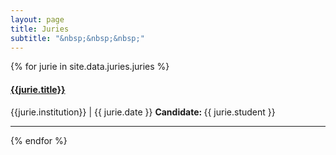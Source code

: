 ```yaml
---
layout: page
title: Juries
subtitle: "&nbsp;&nbsp;&nbsp;"
---
```


{% for jurie in site.data.juries.juries %}

<h4> <a href="{{ jurie.url }}"> {{jurie.title}} </a> </h4>
<i class="fa fa-location-arrow"></i> {{jurie.institution}} | <i class="fa fa-calendar"></i> {{ jurie.date }}  
<strong> Candidate: </strong>{{ jurie.student }}

---

{% endfor %}